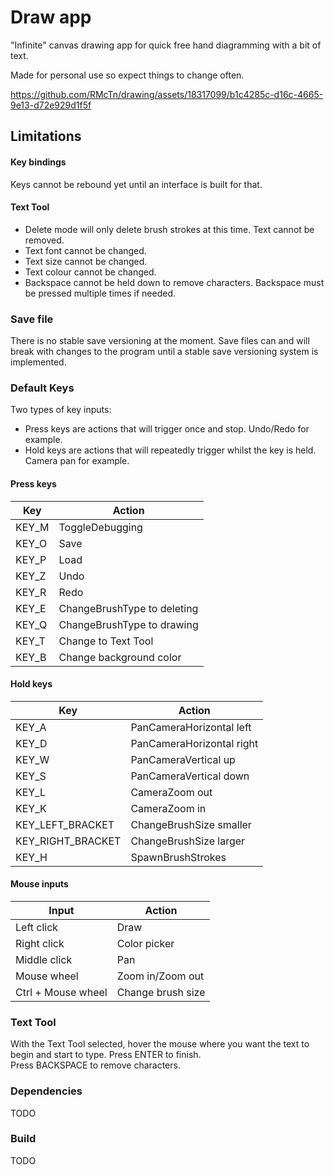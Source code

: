 # Draw app
"Infinite" canvas drawing app for quick free hand diagramming with a bit of text.

Made for personal use so expect things to change often.


https://github.com/RMcTn/drawing/assets/18317099/b1c4285c-d16c-4665-9e13-d72e929d1f5f




## Limitations
#### Key bindings
Keys cannot be rebound yet until an interface is built for that.
#### Text Tool
- Delete mode will only delete brush strokes at this time. Text cannot be removed.
- Text font cannot be changed.
- Text size cannot be changed.
- Text colour cannot be changed.
- Backspace cannot be held down to remove characters. Backspace must be pressed multiple times if needed.

### Save file
There is no stable save versioning at the moment. Save files can and will break with changes to the program until a stable save versioning system is implemented.

### Default Keys

Two types of key inputs:
- Press keys are actions that will trigger once and stop. Undo/Redo for example.
- Hold keys are actions that will repeatedly trigger whilst the key is held. Camera pan for example.

#### Press keys
| Key | Action |
|-----|--------|
| KEY_M | ToggleDebugging |
| KEY_O | Save |
| KEY_P | Load |
| KEY_Z | Undo |
| KEY_R | Redo |
| KEY_E | ChangeBrushType to deleting |
| KEY_Q | ChangeBrushType to drawing |
| KEY_T | Change to Text Tool |
| KEY_B | Change background color |

#### Hold keys
| Key | Action |
|-----|--------|
| KEY_A | PanCameraHorizontal left |
| KEY_D | PanCameraHorizontal right |
| KEY_W | PanCameraVertical up |
| KEY_S | PanCameraVertical down |
| KEY_L | CameraZoom out |
| KEY_K | CameraZoom in |
| KEY_LEFT_BRACKET | ChangeBrushSize smaller |
| KEY_RIGHT_BRACKET | ChangeBrushSize larger |
| KEY_H | SpawnBrushStrokes |

#### Mouse inputs
| Input | Action |
|-----|--------|
| Left click | Draw |
| Right click | Color picker |
| Middle click | Pan |
| Mouse wheel | Zoom in/Zoom out |
| Ctrl + Mouse wheel | Change brush size |

### Text Tool
With the Text Tool selected, hover the mouse where you want the text to begin and start to type. Press ENTER to finish.  
Press BACKSPACE to remove characters.

### Dependencies
TODO

### Build
TODO
